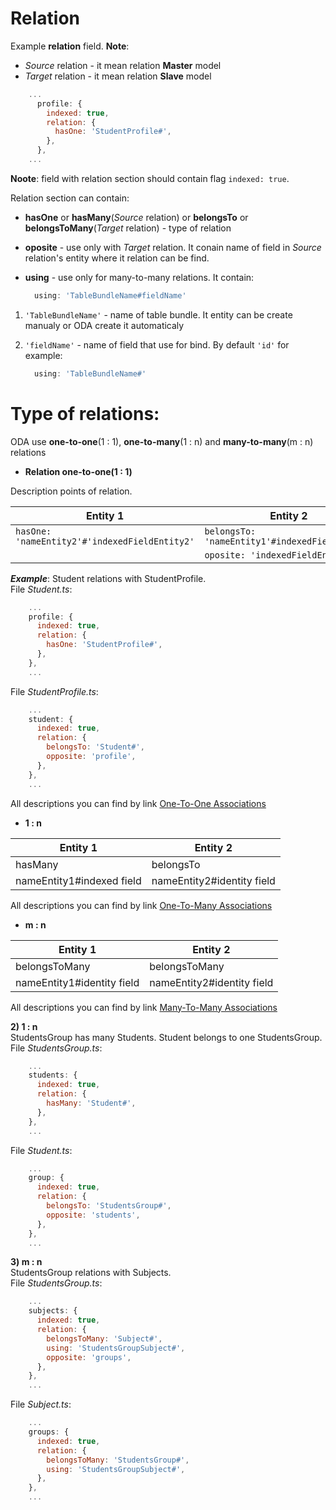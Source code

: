 # Relation


Example **relation** field.
**Note**:
* *Source* relation - it mean relation **Master** model
* *Target* relation - it mean relation **Slave** model

```js
    ...
      profile: {
        indexed: true,
        relation: {
          hasOne: 'StudentProfile#',
        },
      },
    ...
```
**Noote**: field with relation section should contain flag `indexed: true`.

Relation section can contain:

  * **hasOne** or **hasMany**(*Source* relation) or **belongsTo** or **belongsToMany**(*Target* relation) - type of relation
  * **oposite** - use only with *Target* relation. It conain name of field in *Source* relation's entity where it relation can be find.
  * **using** - use only for many-to-many relations. It contain: 

    ```js
      using: 'TableBundleName#fieldName'
    ```

 1) `'TableBundleName'` - name of table bundle. It entity can be create manualy or ODA create it automaticaly
 2) `'fieldName'` - name of field that use for bind. By default `'id'` for example:

     ```js
       using: 'TableBundleName#'
     ```
  
# Type of relations:

ODA use **one-to-one**(1 : 1), **one-to-many**(1 : n) and **many-to-many**(m : n) relations

* **Relation one-to-one(1 : 1)**

Description points of relation.

| Entity 1 | Entity 2 |
| --- | --- |
| `hasOne: 'nameEntity2'#'indexedFieldEntity2'`| `belongsTo: 'nameEntity1'#indexedFieldEntity1` |
|  | `oposite: 'indexedFieldEntity1'` |

***Example***: 
Student relations with StudentProfile.  
File _Student.ts_:

```js
    ...
    profile: {
      indexed: true,
      relation: {
        hasOne: 'StudentProfile#',
      },
    },
    ...
```

File _StudentProfile.ts_:

```js
    ...
    student: {
      indexed: true,
      relation: {
        belongsTo: 'Student#',
        opposite: 'profile',
      },
    },
    ...
```


All descriptions you can find by link [One-To-One Associations](http://docs.sequelizejs.com/en/v3/docs/associations/#one-to-one-associations)

* **1 : n**

| Entity 1 | Entity 2 |
| --- | --- |
| hasMany | belongsTo |
| nameEntity1\#indexed field | nameEntity2\#identity field |

All descriptions you can find by link [One-To-Many Associations](http://docs.sequelizejs.com/en/v3/docs/associations/#1m)

* **m : n**

| Entity 1 | Entity 2 |
| --- | --- |
| belongsToMany | belongsToMany |
| nameEntity1\#identity field | nameEntity2\#identity field |

All descriptions you can find by link [Many-To-Many Associations](http://docs.sequelizejs.com/en/v3/docs/associations/#nm)


**2\)  1 : n**  
StudentsGroup has many Students. Student belongs to one StudentsGroup.  
File _StudentsGroup.ts_:

```js
    ...
    students: {
      indexed: true,
      relation: {
        hasMany: 'Student#',
      },
    },
    ...
```

File _Student.ts_:

```js
    ...
    group: {
      indexed: true,
      relation: {
        belongsTo: 'StudentsGroup#',
        opposite: 'students',
      },
    },
    ...
```

**3\)  m : n**  
StudentsGroup relations with Subjects.  
File _StudentsGroup.ts_:

```js
    ...
    subjects: {
      indexed: true,
      relation: {
        belongsToMany: 'Subject#',
        using: 'StudentsGroupSubject#',
        opposite: 'groups',
      },
    },
    ...
```

File _Subject.ts_:

```js
    ...
    groups: {
      indexed: true,
      relation: {
        belongsToMany: 'StudentsGroup#',
        using: 'StudentsGroupSubject#',
      },
    },
    ...
```



